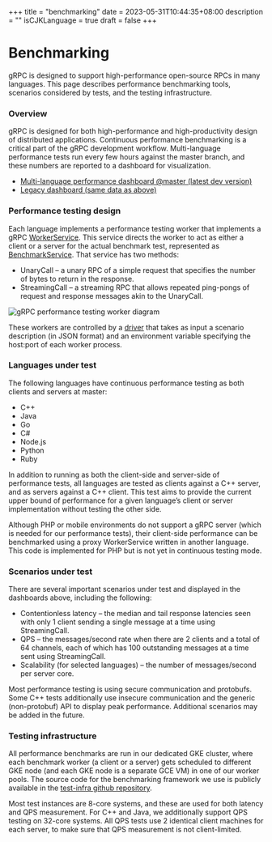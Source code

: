 +++
title = "benchmarking"
date = 2023-05-31T10:44:35+08:00
description = ""
isCJKLanguage = true
draft = false
+++

# Benchmarking

gRPC is designed to support high-performance open-source RPCs in many languages. This page describes performance benchmarking tools, scenarios considered by tests, and the testing infrastructure.



### Overview

gRPC is designed for both high-performance and high-productivity design of distributed applications. Continuous performance benchmarking is a critical part of the gRPC development workflow. Multi-language performance tests run every few hours against the master branch, and these numbers are reported to a dashboard for visualization.

- [Multi-language performance dashboard @master (latest dev version)](https://grafana-dot-grpc-testing.appspot.com/)
- [Legacy dashboard (same data as above)](https://performance-dot-grpc-testing.appspot.com/explore?dashboard=5180705743044608)

### Performance testing design

Each language implements a performance testing worker that implements a gRPC [WorkerService](https://github.com/grpc/grpc/blob/master/src/proto/grpc/testing/worker_service.proto). This service directs the worker to act as either a client or a server for the actual benchmark test, represented as [BenchmarkService](https://github.com/grpc/grpc/blob/master/src/proto/grpc/testing/benchmark_service.proto). That service has two methods:

- UnaryCall – a unary RPC of a simple request that specifies the number of bytes to return in the response.
- StreamingCall – a streaming RPC that allows repeated ping-pongs of request and response messages akin to the UnaryCall.



![gRPC performance testing worker diagram](https://grpc.io/img/testing_framework.png)



These workers are controlled by a [driver](https://github.com/grpc/grpc/blob/master/test/cpp/qps/qps_json_driver.cc) that takes as input a scenario description (in JSON format) and an environment variable specifying the host:port of each worker process.

### Languages under test

The following languages have continuous performance testing as both clients and servers at master:

- C++
- Java
- Go
- C#
- Node.js
- Python
- Ruby

In addition to running as both the client-side and server-side of performance tests, all languages are tested as clients against a C++ server, and as servers against a C++ client. This test aims to provide the current upper bound of performance for a given language’s client or server implementation without testing the other side.

Although PHP or mobile environments do not support a gRPC server (which is needed for our performance tests), their client-side performance can be benchmarked using a proxy WorkerService written in another language. This code is implemented for PHP but is not yet in continuous testing mode.

### Scenarios under test

There are several important scenarios under test and displayed in the dashboards above, including the following:

- Contentionless latency – the median and tail response latencies seen with only 1 client sending a single message at a time using StreamingCall.
- QPS – the messages/second rate when there are 2 clients and a total of 64 channels, each of which has 100 outstanding messages at a time sent using StreamingCall.
- Scalability (for selected languages) – the number of messages/second per server core.

Most performance testing is using secure communication and protobufs. Some C++ tests additionally use insecure communication and the generic (non-protobuf) API to display peak performance. Additional scenarios may be added in the future.

### Testing infrastructure

All performance benchmarks are run in our dedicated GKE cluster, where each benchmark worker (a client or a server) gets scheduled to different GKE node (and each GKE node is a separate GCE VM) in one of our worker pools. The source code for the benchmarking framework we use is publicly available in the [test-infra github repository](https://github.com/grpc/test-infra).

Most test instances are 8-core systems, and these are used for both latency and QPS measurement. For C++ and Java, we additionally support QPS testing on 32-core systems. All QPS tests use 2 identical client machines for each server, to make sure that QPS measurement is not client-limited.